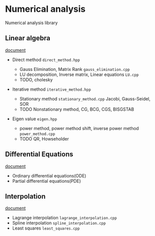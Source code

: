 # Numerical analysis

Numerical analysis library

## Linear algebra  
[document](./linear_algebla/README.md)
- Direct method `direct_method.hpp`
    - Gauss Elimination, Matrix Rank `gauss_elimination.cpp` 
    - LU decomposition, Inverse matrix, Linear equations `LU.cpp` 
    - TODO, cholesky

- Iterative method `iterative_method.hpp`  
    - Stationary method `stationary_method.cpp` Jacobi, Gauss-Seidel, SOR    
    - TODO Nonstationary method, CG, BCG, CGS, BISGSTAB  


- Eigen value `eigen.hpp`
    - power method, power method shift, inverse power method `power_method.cpp`
    - TODO QR, Howseholder




## Differential Equations
[document](./differential_equations/README.md)
- Ordinary differential equations(ODE)
- Partial differential equations(PDE)





## Interpolation
[document](./interpolation/README.md)
- Lagrange interpolation `lagrange_interpolation.cpp` 
- Spline interpolation `spline_interpolation.cpp` 
- Least squares `least_squares.cpp`
